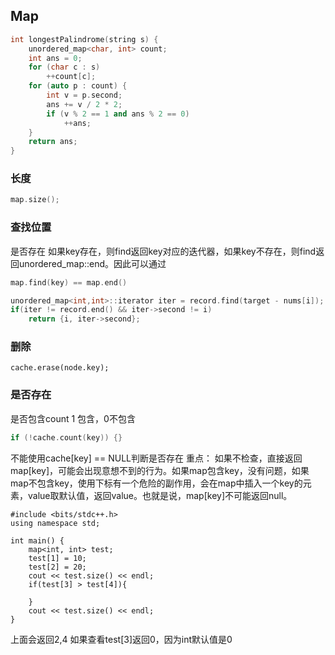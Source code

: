 ## Map
```c++
int longestPalindrome(string s) {
    unordered_map<char, int> count;
    int ans = 0;
    for (char c : s)
        ++count[c];
    for (auto p : count) {
        int v = p.second;
        ans += v / 2 * 2;
        if (v % 2 == 1 and ans % 2 == 0)
            ++ans;
    }
    return ans;
}
```
### 长度
```c++
map.size();
```
### 查找位置
是否存在
如果key存在，则find返回key对应的迭代器，如果key不存在，则find返回unordered_map::end。因此可以通过
```c++
map.find(key) == map.end()
```
```c++
unordered_map<int,int>::iterator iter = record.find(target - nums[i]);
if(iter != record.end() && iter->second != i)
    return {i, iter->second};
```
### 删除
```
cache.erase(node.key);
```
### 是否存在
是否包含count
1 包含，0不包含

```c++
if (!cache.count(key)) {}
```
不能使用cache[key] == NULL判断是否存在
重点：
如果不检查，直接返回map[key]，可能会出现意想不到的行为。如果map包含key，没有问题，如果map不包含key，使用下标有一个危险的副作用，会在map中插入一个key的元素，value取默认值，返回value。也就是说，map[key]不可能返回null。
```
#include <bits/stdc++.h> 
using namespace std;

int main() {
	map<int, int> test;
	test[1] = 10;
	test[2] = 20;
	cout << test.size() << endl;
	if(test[3] > test[4]){
		
	}
	cout << test.size() << endl;
}
```
上面会返回2,4
如果查看test[3]返回0，因为int默认值是0
